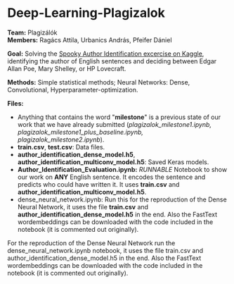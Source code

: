 # Deep-Learning-Plagizalok

**Team:** Plagizálók<br>
**Members:** Ragács Attila, Urbanics András, Pfeifer Dániel

**Goal:** Solving the <a href="https://www.kaggle.com/c/spooky-author-identification">Spooky Author Identification excercise on Kaggle</a>, identifying the author of English sentences and deciding between Edgar Allan Poe, Mary Shelley, or HP Lovecraft.

**Methods:** Simple statistical methods; Neural Networks: Dense, Convolutional, Hyperparameter-optimization.

**Files:**
- Anything that contains the word "**milestone**" is a previous state of our work that we have already submitted (*plagizalok_milestone1.ipynb, plagizalok_milestone1_plus_baseline.ipynb, plagizalok_milestone2.ipynb*).
- **train.csv**, **test.csv**: Data files.
- **author_identification_dense_model.h5**, **author_identification_multiconv_model.h5**: Saved Keras models.
- **Author_Identification_Evaluation.ipynb:** *RUNNABLE* Notebook to show our work on **ANY** English sentence. It encodes the sentence and predicts who could have written it. It uses **train.csv** and **author_identification_multiconv_model.h5**.
- dense_neural_network.ipynb: Run this for the reproduction of the Dense Neural Network, it uses the file **train.csv** and **author_identification_dense_model.h5** in the end. Also the FastText wordembeddings can be downloaded with the code included in the notebook (it is commented out originally). 

For the reproduction of the Dense Neural Network run the dense_neural_network.ipynb notebook, it uses the file train.csv and author_identification_dense_model.h5 in the end. Also the FastText wordembeddings can be downloaded with the code included in the notebook (it is commented out originally). 
